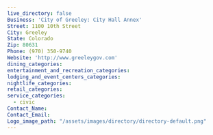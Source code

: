 ```yaml
---
live_directory: false
Business: 'City of Greeley: City Hall Annex'
Street: 1100 10th Street
City: Greeley
State: Colorado
Zip: 80631
Phone: (970) 350-9740
Website: 'http://www.greeleygov.com'
dining_categories:
entertainment_and_recreation_categories:
lodging_and_event_centers_categories:
nightlife_categories:
retail_categories:
service_categories:
  - civic
Contact_Name:
Contact_Email:
Logo_image_path: "/assets/images/directory/directory-default.png"
---
```



